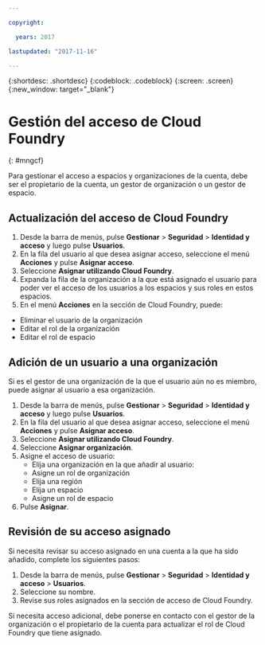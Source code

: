 ```yaml
---

copyright:

  years: 2017

lastupdated: "2017-11-16"

---
```


{:shortdesc: .shortdesc}
{:codeblock: .codeblock}
{:screen: .screen}
{:new_window: target="_blank"}

# Gestión del acceso de Cloud Foundry
{: #mngcf}

Para gestionar el acceso a espacios y organizaciones de la cuenta, debe ser el propietario de la cuenta, un gestor de organización o un gestor de espacio.

## Actualización del acceso de Cloud Foundry

1. Desde la barra de menús, pulse **Gestionar** &gt; **Seguridad** &gt; **Identidad y acceso** y luego pulse **Usuarios**.
2. En la fila del usuario al que desea asignar acceso, seleccione el menú **Acciones** y pulse **Asignar acceso**.
3. Seleccione **Asignar utilizando Cloud Foundry**.
4. Expanda la fila de la organización a la que está asignado el usuario para poder ver el acceso de los usuarios a los espacios y sus roles en estos espacios.
5. En el menú **Acciones** en la sección de Cloud Foundry, puede:

  * Eliminar el usuario de la organización
  * Editar el rol de la organización
  * Editar el rol de espacio

## Adición de un usuario a una organización

Si es el gestor de una organización de la que el usuario aún no es miembro, puede asignar al usuario a esa organización.

1. Desde la barra de menús, pulse **Gestionar** &gt; **Seguridad** &gt; **Identidad y acceso** y luego pulse **Usuarios**.
2. En la fila del usuario al que desea asignar acceso, seleccione el menú **Acciones** y pulse **Asignar acceso**.
3. Seleccione **Asignar utilizando Cloud Foundry**.
4. Seleccione **Asignar organización**.
5. Asigne el acceso de usuario:
   * Elija una organización en la que añadir al usuario:
   * Asigne un rol de organización
   * Elija una región
   * Elija un espacio
   * Asigne un rol de espacio
6. Pulse **Asignar**.

## Revisión de su acceso asignado

Si necesita revisar su acceso asignado en una cuenta a la que ha sido añadido, complete los siguientes pasos:

1. Desde la barra de menús, pulse **Gestionar** &gt; **Seguridad** &gt; **Identidad y acceso** &gt; **Usuarios**.
2. Seleccione su nombre.
3. Revise sus roles asignados en la sección de acceso de Cloud Foundry.

Si necesita acceso adicional, debe ponerse en contacto con el gestor de la organización o el propietario de la cuenta para actualizar el rol de Cloud Foundry que tiene asignado.

